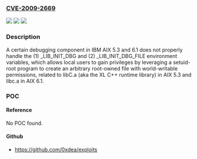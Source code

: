 ### [CVE-2009-2669](https://cve.mitre.org/cgi-bin/cvename.cgi?name=CVE-2009-2669)
![](https://img.shields.io/static/v1?label=Product&message=n%2Fa&color=blue)
![](https://img.shields.io/static/v1?label=Version&message=n%2Fa&color=blue)
![](https://img.shields.io/static/v1?label=Vulnerability&message=n%2Fa&color=brighgreen)

### Description

A certain debugging component in IBM AIX 5.3 and 6.1 does not properly handle the (1) _LIB_INIT_DBG and (2) _LIB_INIT_DBG_FILE environment variables, which allows local users to gain privileges by leveraging a setuid-root program to create an arbitrary root-owned file with world-writable permissions, related to libC.a (aka the XL C++ runtime library) in AIX 5.3 and libc.a in AIX 6.1.

### POC

#### Reference
No POC found.

#### Github
- https://github.com/0xdea/exploits

